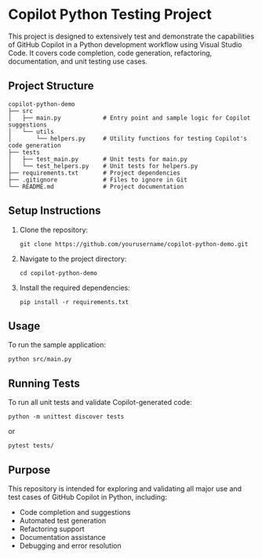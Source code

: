 # Copilot Python Testing Project

This project is designed to extensively test and demonstrate the capabilities of GitHub Copilot in a Python development workflow using Visual Studio Code. It covers code completion, code generation, refactoring, documentation, and unit testing use cases.

## Project Structure

```
copilot-python-demo
├── src
│   ├── main.py            # Entry point and sample logic for Copilot suggestions
│   └── utils
│       └── helpers.py     # Utility functions for testing Copilot's code generation
├── tests
│   ├── test_main.py       # Unit tests for main.py
│   └── test_helpers.py    # Unit tests for helpers.py
├── requirements.txt       # Project dependencies
├── .gitignore             # Files to ignore in Git
└── README.md              # Project documentation
```

## Setup Instructions

1. Clone the repository:
   ```
   git clone https://github.com/yourusername/copilot-python-demo.git
   ```

2. Navigate to the project directory:
   ```
   cd copilot-python-demo
   ```

3. Install the required dependencies:
   ```
   pip install -r requirements.txt
   ```

## Usage

To run the sample application:
```
python src/main.py
```

## Running Tests

To run all unit tests and validate Copilot-generated code:
```
python -m unittest discover tests
```
or
```
pytest tests/
```

## Purpose

This repository is intended for exploring and validating all major use and test cases of GitHub Copilot in Python, including:
- Code completion and suggestions
- Automated test generation
- Refactoring support
- Documentation assistance
- Debugging and error resolution
